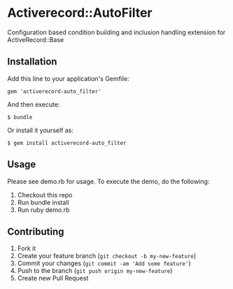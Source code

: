# Activerecord::AutoFilter

Configuration based condition building and inclusion handling extension for ActiveRecord::Base

## Installation

Add this line to your application's Gemfile:

    gem 'activerecord-auto_filter'

And then execute:

    $ bundle

Or install it yourself as:

    $ gem install activerecord-auto_filter

## Usage

Please see demo.rb for usage. To execute the demo, do the following:
1. Checkout this repo
2. Run bundle install
3. Run ruby demo.rb

## Contributing

1. Fork it
2. Create your feature branch (`git checkout -b my-new-feature`)
3. Commit your changes (`git commit -am 'Add some feature'`)
4. Push to the branch (`git push origin my-new-feature`)
5. Create new Pull Request
